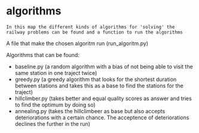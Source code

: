 # algorithms

```
In this map the different kinds of algorithms for 'solving' the railway problems can be found and a function to run the algorithms
```

A file that make the chosen algoritm run (run_algoritm.py)

Algorithms that can be found:
- baseline.py (a random algorithm with a bias of not being able to visit the same station in one traject twice)
- greedy.py (a greedy algorithm that looks for the shortest duration between stations and takes this as a base to find the stations for the traject)
- hillclimber.py (takes better and equal quality scores as answer and tries to find the optimum by doing so)
- annealing.py (takes the hillclimbeer as base but also accepts deteriorations with a certain chance. The acceptence of deteriorations declines the further in the run)